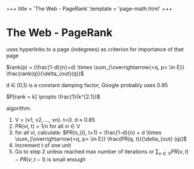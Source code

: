 +++
title = 'The Web - PageRank'
template = 'page-math.html'
+++
# The Web - PageRank
uses hyperlinks to a page (indegrees) as criterion for importance of that page

$rank(p) = (\frac{1-d}{n}+d) \times \sum_{\overrightarrow{<q, p> \in E}} \frac{rank(q)}{\delta_{out}(q)}$

d ∈ [0,1) is a constant damping factor, Google probably uses 0.85

$P[rank = k] \propto \frac{1}{k^{2.1}}$

algorithm:
1. V = {v1, v2, …, vn}. t=0. d ≈ 0.85
2. PR(vi, t) = 1/n for all vi ∈ V
3. for all vi, calculate:
    $PR(v_{i}, t+1) = \frac{1-d}{n} + d \times \sum_{\overrightarrow{<q, p> \in E}} \frac{PR(q, t)}{\delta_{out} (q)}$
1. Increment t of one unit
2. Go to step 2 unless reached max number of iterations or
    $\sum_{v \in V} PR(v, t) - PR(v, t-1)$
is small enough
